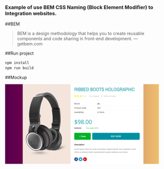 ### Example of use BEM CSS Naming (Block Element Modifier) to Integration websites.

##BEM
>BEM is a design methodology that helps you to create reusable components and code sharing in front-end development. — getbem.com

##Run project
```js
npm install
npm run build
```
##Mockup

![mockup](media/mockup.png)